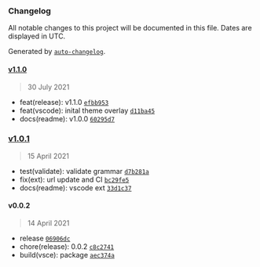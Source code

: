 ### Changelog

All notable changes to this project will be documented in this file. Dates are displayed in UTC.

Generated by [`auto-changelog`](https://github.com/CookPete/auto-changelog).

#### [v1.1.0](https://github.com/contractshark/vscode-solidity-extenstion/compare/v1.0.1...v1.1.0)

> 30 July 2021

- feat(release): v1.1.0 [`efbb953`](https://github.com/contractshark/vscode-solidity-extenstion/commit/efbb9534d220bbe9efc94a3f296376a88e65bfb5)
- feat(vscode): inital theme overlay [`d11ba45`](https://github.com/contractshark/vscode-solidity-extenstion/commit/d11ba45b0382e88e3f8c5f38f96242095f1c178b)
- docs(readme): v1.0.0 [`60295d7`](https://github.com/contractshark/vscode-solidity-extenstion/commit/60295d7b5fc3cdc54f9c5595e5c1e55d01b07e93)

### [v1.0.1](https://github.com/contractshark/vscode-solidity-extenstion/compare/v0.0.2...v1.0.1)

> 15 April 2021

- test(validate): validate grammar [`d7b281a`](https://github.com/contractshark/vscode-solidity-extenstion/commit/d7b281a6b1b570cf8afc1b1eae0f1c253de2b6d8)
- fix(ext): url update and CI [`bc29fe5`](https://github.com/contractshark/vscode-solidity-extenstion/commit/bc29fe53de67ade1058c62285194d691ed488d7f)
- docs(readme): vscode ext [`33d1c37`](https://github.com/contractshark/vscode-solidity-extenstion/commit/33d1c3731c4f02419a7a9b4cd60d13723e63eaf6)

#### v0.0.2

> 14 April 2021

- release [`06906dc`](https://github.com/contractshark/vscode-solidity-extenstion/commit/06906dc5dffabb815395d29c9643bf9ff5c86f9e)
- chore(release): 0.0.2 [`c8c2741`](https://github.com/contractshark/vscode-solidity-extenstion/commit/c8c274182f95fa7d9a9d544857ac4aa58405dc9e)
- build(vsce): package [`aec374a`](https://github.com/contractshark/vscode-solidity-extenstion/commit/aec374ac38ab110046f018e914fb4b39bb7931e5)
